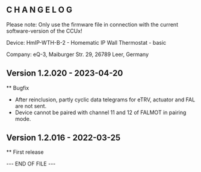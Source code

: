 C H A N G E L O G
-----------------

Please note: Only use the firmware file in connection with the current software-version of the CCUx!

Device: HmIP-WTH-B-2 - Homematic IP Wall Thermostat - basic

Company: eQ-3, Maiburger Str. 29, 26789 Leer, Germany


Version 1.2.020 - 2023-04-20
--------------------------------------------------------------

** Bugfix
   * After reinclusion, partly cyclic data telegrams for eTRV, actuator and FAL are not
     sent.
   * Device cannot be paired with channel 11 and 12 of FALMOT in pairing mode.


Version 1.2.016 - 2022-03-25
--------------------------------------------------------------

** First release


--- END OF FILE ---

